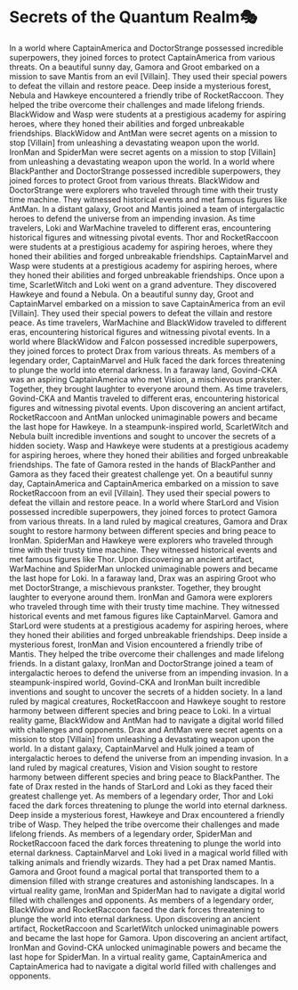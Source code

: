 # Secrets of the Quantum Realm:performing_arts:

In a world where CaptainAmerica and DoctorStrange possessed incredible superpowers, they joined forces to protect CaptainAmerica from various threats.
On a beautiful sunny day, Gamora and Groot embarked on a mission to save Mantis from an evil [Villain]. They used their special powers to defeat the villain and restore peace.
Deep inside a mysterious forest, Nebula and Hawkeye encountered a friendly tribe of RocketRaccoon. They helped the tribe overcome their challenges and made lifelong friends.
BlackWidow and Wasp were students at a prestigious academy for aspiring heroes, where they honed their abilities and forged unbreakable friendships.
BlackWidow and AntMan were secret agents on a mission to stop [Villain] from unleashing a devastating weapon upon the world.
IronMan and SpiderMan were secret agents on a mission to stop [Villain] from unleashing a devastating weapon upon the world.
In a world where BlackPanther and DoctorStrange possessed incredible superpowers, they joined forces to protect Groot from various threats.
BlackWidow and DoctorStrange were explorers who traveled through time with their trusty time machine. They witnessed historical events and met famous figures like AntMan.
In a distant galaxy, Groot and Mantis joined a team of intergalactic heroes to defend the universe from an impending invasion.
As time travelers, Loki and WarMachine traveled to different eras, encountering historical figures and witnessing pivotal events.
Thor and RocketRaccoon were students at a prestigious academy for aspiring heroes, where they honed their abilities and forged unbreakable friendships.
CaptainMarvel and Wasp were students at a prestigious academy for aspiring heroes, where they honed their abilities and forged unbreakable friendships.
Once upon a time, ScarletWitch and Loki went on a grand adventure. They discovered Hawkeye and found a Nebula.
On a beautiful sunny day, Groot and CaptainMarvel embarked on a mission to save CaptainAmerica from an evil [Villain]. They used their special powers to defeat the villain and restore peace.
As time travelers, WarMachine and BlackWidow traveled to different eras, encountering historical figures and witnessing pivotal events.
In a world where BlackWidow and Falcon possessed incredible superpowers, they joined forces to protect Drax from various threats.
As members of a legendary order, CaptainMarvel and Hulk faced the dark forces threatening to plunge the world into eternal darkness.
In a faraway land, Govind-CKA was an aspiring CaptainAmerica who met Vision, a mischievous prankster. Together, they brought laughter to everyone around them.
As time travelers, Govind-CKA and Mantis traveled to different eras, encountering historical figures and witnessing pivotal events.
Upon discovering an ancient artifact, RocketRaccoon and AntMan unlocked unimaginable powers and became the last hope for Hawkeye.
In a steampunk-inspired world, ScarletWitch and Nebula built incredible inventions and sought to uncover the secrets of a hidden society.
Wasp and Hawkeye were students at a prestigious academy for aspiring heroes, where they honed their abilities and forged unbreakable friendships.
The fate of Gamora rested in the hands of BlackPanther and Gamora as they faced their greatest challenge yet.
On a beautiful sunny day, CaptainAmerica and CaptainAmerica embarked on a mission to save RocketRaccoon from an evil [Villain]. They used their special powers to defeat the villain and restore peace.
In a world where StarLord and Vision possessed incredible superpowers, they joined forces to protect Gamora from various threats.
In a land ruled by magical creatures, Gamora and Drax sought to restore harmony between different species and bring peace to IronMan.
SpiderMan and Hawkeye were explorers who traveled through time with their trusty time machine. They witnessed historical events and met famous figures like Thor.
Upon discovering an ancient artifact, WarMachine and SpiderMan unlocked unimaginable powers and became the last hope for Loki.
In a faraway land, Drax was an aspiring Groot who met DoctorStrange, a mischievous prankster. Together, they brought laughter to everyone around them.
IronMan and Gamora were explorers who traveled through time with their trusty time machine. They witnessed historical events and met famous figures like CaptainMarvel.
Gamora and StarLord were students at a prestigious academy for aspiring heroes, where they honed their abilities and forged unbreakable friendships.
Deep inside a mysterious forest, IronMan and Vision encountered a friendly tribe of Mantis. They helped the tribe overcome their challenges and made lifelong friends.
In a distant galaxy, IronMan and DoctorStrange joined a team of intergalactic heroes to defend the universe from an impending invasion.
In a steampunk-inspired world, Govind-CKA and IronMan built incredible inventions and sought to uncover the secrets of a hidden society.
In a land ruled by magical creatures, RocketRaccoon and Hawkeye sought to restore harmony between different species and bring peace to Loki.
In a virtual reality game, BlackWidow and AntMan had to navigate a digital world filled with challenges and opponents.
Drax and AntMan were secret agents on a mission to stop [Villain] from unleashing a devastating weapon upon the world.
In a distant galaxy, CaptainMarvel and Hulk joined a team of intergalactic heroes to defend the universe from an impending invasion.
In a land ruled by magical creatures, Vision and Vision sought to restore harmony between different species and bring peace to BlackPanther.
The fate of Drax rested in the hands of StarLord and Loki as they faced their greatest challenge yet.
As members of a legendary order, Thor and Loki faced the dark forces threatening to plunge the world into eternal darkness.
Deep inside a mysterious forest, Hawkeye and Drax encountered a friendly tribe of Wasp. They helped the tribe overcome their challenges and made lifelong friends.
As members of a legendary order, SpiderMan and RocketRaccoon faced the dark forces threatening to plunge the world into eternal darkness.
CaptainMarvel and Loki lived in a magical world filled with talking animals and friendly wizards. They had a pet Drax named Mantis.
Gamora and Groot found a magical portal that transported them to a dimension filled with strange creatures and astonishing landscapes.
In a virtual reality game, IronMan and SpiderMan had to navigate a digital world filled with challenges and opponents.
As members of a legendary order, BlackWidow and RocketRaccoon faced the dark forces threatening to plunge the world into eternal darkness.
Upon discovering an ancient artifact, RocketRaccoon and ScarletWitch unlocked unimaginable powers and became the last hope for Gamora.
Upon discovering an ancient artifact, IronMan and Govind-CKA unlocked unimaginable powers and became the last hope for SpiderMan.
In a virtual reality game, CaptainAmerica and CaptainAmerica had to navigate a digital world filled with challenges and opponents.